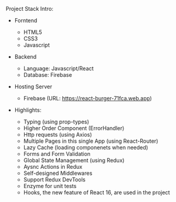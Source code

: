 <p>Project Stack Intro:<P>

+ Forntend
  + HTML5
  + CSS3
  + Javascript

+ Backend
  + Language: Javascript/React
  + Database: Firebase

+ Hosting Server
  + Firebase (URL: https://react-burger-71fca.web.app)

+ Highlights:
  + Typing (using prop-types)
  + Higher Order Component (ErrorHandler)
  + Http requests (using Axios)
  + Multiple Pages in this single App (using React-Router)
  + Lazy Cache (loading componenets when needed)
  + Forms and Form Validation
  + Global State Management (using Redux)
  + Aysnc Actions in Redux
  + Self-designed Middlewares
  + Support Redux DevTools
  + Enzyme for unit tests
  + Hooks, the new feature of React 16, are used in the project